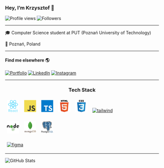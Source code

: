 ### Hey, I’m Krzysztof 👋
![Profile views](https://komarev.com/ghpvc/?username=krzysztof-pasek&style=flat&label=Profile%20views)
![Followers](https://img.shields.io/github/followers/krzysztof-pasek?style=flat&label=Followers)

---

🎓 Computer Science student at PUT (Poznań University of Technology)

📍 Poznań, Poland

<!-- #### What I’m building 🛠

- ⚡️ Crafting beautiful, responsive UIs
- 🚀 Deep‑diving into <Tech / Framework> -->

---

#### Find me elsewhere 🌎

[![Portfolio](https://img.shields.io/badge/Portfolio-222222?style=flat&logo=aboutdotme&logoColor=white)](#)
[![LinkedIn](https://img.shields.io/badge/LinkedIn-0A66C2?style=flat&logo=linkedin&logoColor=white)](https://www.linkedin.com/in/krzysztof-pasek-42bb2a2a5/)
[![Instagram](https://img.shields.io/badge/Instagram-E4405F?style=flat&logo=instagram&logoColor=white)](https://www.instagram.com/kristoff_41)

---

<!-- =========================  TECH STACK  ========================= -->
<h3 align="center">Tech Stack</h3>

<!-- ---------  FRONTEND  --------- -->
<p align="left">
  <!-- React -->
  <span style="display:inline-block;padding:6px;border-radius:8px;background:#ffffff10;">
    <a href="https://reactjs.org/" target="_blank" rel="noreferrer">
      <img src="https://raw.githubusercontent.com/devicons/devicon/master/icons/react/react-original-wordmark.svg" alt="react" width="40" height="40"/>
    </a>
  </span>
  <!-- Next.js – white backdrop for dark mode -->
<!--   <span style="display:inline-block;padding:6px;border-radius:8px;background:#fff;">
    <a href="https://nextjs.org/" target="_blank" rel="noreferrer">
      <img src="https://cdn.worldvectorlogo.com/logos/nextjs-2.svg" alt="nextjs" width="40" height="40"/>
    </a>
  </span> -->
  <!-- JavaScript -->
  <span style="display:inline-block;padding:6px;border-radius:8px;background:#ffffff10;">
    <a href="https://developer.mozilla.org/en-US/docs/Web/JavaScript" target="_blank" rel="noreferrer">
      <img src="https://raw.githubusercontent.com/devicons/devicon/master/icons/javascript/javascript-original.svg" alt="javascript" width="40" height="40"/>
    </a>
  </span>
  <!-- TypeScript -->
  <span style="display:inline-block;padding:6px;border-radius:8px;background:#ffffff10;">
    <a href="https://www.typescriptlang.org/" target="_blank" rel="noreferrer">
      <img src="https://raw.githubusercontent.com/devicons/devicon/master/icons/typescript/typescript-original.svg" alt="typescript" width="40" height="40"/>
    </a>
  </span>
  <!-- HTML5 -->
  <span style="display:inline-block;padding:6px;border-radius:8px;background:#ffffff10;">
    <a href="https://www.w3.org/html/" target="_blank" rel="noreferrer">
      <img src="https://raw.githubusercontent.com/devicons/devicon/master/icons/html5/html5-original-wordmark.svg" alt="html5" width="40" height="40"/>
    </a>
  </span>
  <!-- CSS3 -->
  <span style="display:inline-block;padding:6px;border-radius:8px;background:#ffffff10;">
    <a href="https://www.w3schools.com/css/" target="_blank" rel="noreferrer">
      <img src="https://raw.githubusercontent.com/devicons/devicon/master/icons/css3/css3-original-wordmark.svg" alt="css3" width="40" height="40"/>
    </a>
  </span>
  <!-- TailwindCSS -->
  <span style="display:inline-block;padding:6px;border-radius:8px;background:#ffffff10;">
    <a href="https://tailwindcss.com/" target="_blank" rel="noreferrer">
      <img src="https://www.vectorlogo.zone/logos/tailwindcss/tailwindcss-icon.svg" alt="tailwind" width="40" height="40"/>
    </a>
  </span>
</p>

<!-- ---------  BACKEND / DATABASE  --------- -->
<p align="left">
  <!-- Node.js -->
  <span style="display:inline-block;padding:6px;border-radius:8px;background:#ffffff10;">
    <a href="https://nodejs.org" target="_blank" rel="noreferrer">
      <img src="https://raw.githubusercontent.com/devicons/devicon/master/icons/nodejs/nodejs-original-wordmark.svg" alt="nodejs" width="40" height="40"/>
    </a>
  </span>
  <!-- MongoDB -->
  <span style="display:inline-block;padding:6px;border-radius:8px;background:#ffffff10;">
    <a href="https://www.mongodb.com/" target="_blank" rel="noreferrer">
      <img src="https://raw.githubusercontent.com/devicons/devicon/master/icons/mongodb/mongodb-original-wordmark.svg" alt="mongodb" width="40" height="40"/>
    </a>
  </span>
  <!-- PostgreSQL -->
  <span style="display:inline-block;padding:6px;border-radius:8px;background:#ffffff10;">
    <a href="https://www.postgresql.org" target="_blank" rel="noreferrer">
      <img src="https://raw.githubusercontent.com/devicons/devicon/master/icons/postgresql/postgresql-original-wordmark.svg" alt="postgresql" width="40" height="40"/>
    </a>
  </span>
</p>

<!-- ---------  DESIGN / STYLING  --------- -->
<p align="left">
  <!-- Figma -->
  <span style="display:inline-block;padding:6px;border-radius:8px;background:#ffffff10;">
    <a href="https://www.figma.com/" target="_blank" rel="noreferrer">
      <img src="https://www.vectorlogo.zone/logos/figma/figma-icon.svg" alt="figma" width="40" height="40"/>
    </a>
  </span>
</p>
<!-- =============================================================== -->

---

![GitHub Stats](https://github-readme-stats.vercel.app/api/top-langs/?username=krzysztof-pasek&layout=compact)
